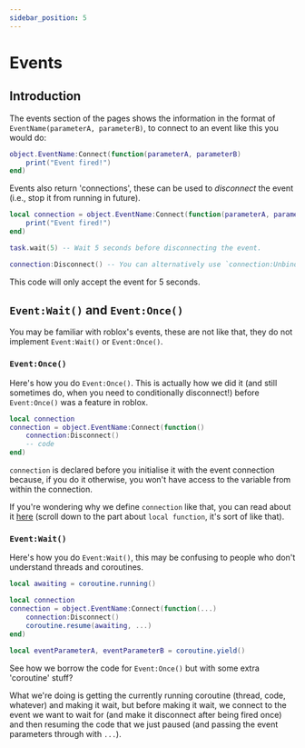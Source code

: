 ```yaml
---
sidebar_position: 5
---
```


# Events

## Introduction

The events section of the pages shows the information in the format of <code>EventName(parameterA, parameterB)</code>, to connect to an event like this you would do:

```lua
object.EventName:Connect(function(parameterA, parameterB)
	print("Event fired!")
end)
```

Events also return 'connections', these can be used to _disconnect_ the event (i.e., stop it from running in future).

```lua
local connection = object.EventName:Connect(function(parameterA, parameterB)
	print("Event fired!")
end)

task.wait(5) -- Wait 5 seconds before disconnecting the event.

connection:Disconnect() -- You can alternatively use `connection:Unbind()`
```

This code will only accept the event for 5 seconds.

## `Event:Wait()` and `Event:Once()`

You may be familiar with roblox's events, these are not like that, they do not implement `Event:Wait()` or `Event:Once()`.

### `Event:Once()`

Here's how you do `Event:Once()`. This is actually how we did it (and still sometimes do, when you need to conditionally disconnect!) before `Event:Once()` was a feature in roblox.

```lua
local connection
connection = object.EventName:Connect(function()
	connection:Disconnect()
	-- code
end)
```

`connection` is declared before you initialise it with the event connection because, if you do it otherwise, you won't have access to the variable from within the connection.

If you're wondering why we define `connection` like that, you can read about it [here](https://www.lua.org/pil/6.2.html) (scroll down to the part about `local function`, it's sort of like that).

### `Event:Wait()`

Here's how you do `Event:Wait()`, this may be confusing to people who don't understand threads and coroutines.

```lua
local awaiting = coroutine.running()

local connection
connection = object.EventName:Connect(function(...)
	connection:Disconnect()
	coroutine.resume(awaiting, ...)
end)

local eventParameterA, eventParameterB = coroutine.yield()
```

See how we borrow the code for `Event:Once()` but with some extra 'coroutine' stuff?

What we're doing is getting the currently running coroutine (thread, code, whatever) and making it wait, but before making it wait, we connect to the event we want to wait for (and make it disconnect after being fired once) and then resuming the code that we just paused (and passing the event parameters through with `...`).
